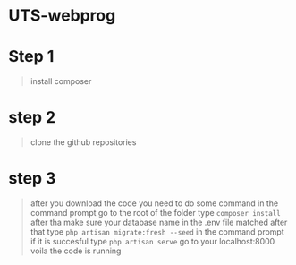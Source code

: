 # UTS-webprog

# Step 1
> install composer

# step 2
> clone the github repositories

# step 3
> after you download the code you need to do some command in the command prompt
> go to the root of the folder
> type `composer install`
> after tha make sure your database name in the .env file matched
> after that type `php artisan migrate:fresh --seed` in the command prompt
> if it is succesful type `php artisan serve`
> go to your localhost:8000
> voila the code is running
